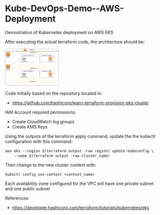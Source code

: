 # Kube-DevOps-Demo--AWS-Deployment
Demostration of Kubernetes deployment on AWS EKS

After executing the actual terraform code, the architecture should be:

<img src="https://github.com/julianariasquijano/Kube-DevOps-Demo--AWS-Deployment/raw/master/images/Kube-DevOps-Demo--AWS-Deployment.png" width="35%">

Code initially based on the repository located in:
- https://github.com/hashicorp/learn-terraform-provision-eks-cluster

IAM Account required permissions:

- Create CloudWatch log groups
- Create KMS Keys


Using the outputs of the terraform apply command, update the the kubectl configuration with this command:
```
aws eks --region $(terraform output -raw region) update-kubeconfig \
    --name $(terraform output -raw cluster_name)
```

Then change to the new cluster context with:
```
kubectl config use-context <context_name>
```

Each availability zone configured for the VPC will have one private subnet and one public subnet

References:

- https://developer.hashicorp.com/terraform/tutorials/kubernetes/eks